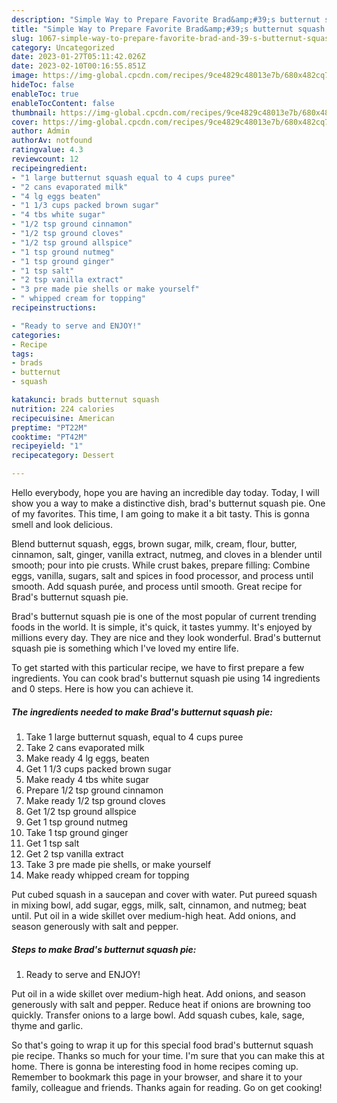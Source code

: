 ```yaml
---
description: "Simple Way to Prepare Favorite Brad&amp;#39;s butternut squash pie"
title: "Simple Way to Prepare Favorite Brad&amp;#39;s butternut squash pie"
slug: 1067-simple-way-to-prepare-favorite-brad-and-39-s-butternut-squash-pie
category: Uncategorized
date: 2023-01-27T05:11:42.026Z
date: 2023-02-10T00:16:55.851Z
image: https://img-global.cpcdn.com/recipes/9ce4829c48013e7b/680x482cq70/brads-butternut-squash-pie-recipe-main-photo.jpg
hideToc: false
enableToc: true
enableTocContent: false
thumbnail: https://img-global.cpcdn.com/recipes/9ce4829c48013e7b/680x482cq70/brads-butternut-squash-pie-recipe-main-photo.jpg
cover: https://img-global.cpcdn.com/recipes/9ce4829c48013e7b/680x482cq70/brads-butternut-squash-pie-recipe-main-photo.jpg
author: Admin
authorAv: notfound
ratingvalue: 4.3
reviewcount: 12
recipeingredient:
- "1 large butternut squash equal to 4 cups puree"
- "2 cans evaporated milk"
- "4 lg eggs beaten"
- "1 1/3 cups packed brown sugar"
- "4 tbs white sugar"
- "1/2 tsp ground cinnamon"
- "1/2 tsp ground cloves"
- "1/2 tsp ground allspice"
- "1 tsp ground nutmeg"
- "1 tsp ground ginger"
- "1 tsp salt"
- "2 tsp vanilla extract"
- "3 pre made pie shells or make yourself"
- " whipped cream for topping"
recipeinstructions:

- "Ready to serve and ENJOY!"
categories:
- Recipe
tags:
- brads
- butternut
- squash

katakunci: brads butternut squash 
nutrition: 224 calories
recipecuisine: American
preptime: "PT22M"
cooktime: "PT42M"
recipeyield: "1"
recipecategory: Dessert

---
```



Hello everybody, hope you are having an incredible day today. Today, I will show you a way to make a distinctive dish, brad&#39;s butternut squash pie. One of my favorites. This time, I am going to make it a bit tasty. This is gonna smell and look delicious.

Blend butternut squash, eggs, brown sugar, milk, cream, flour, butter, cinnamon, salt, ginger, vanilla extract, nutmeg, and cloves in a blender until smooth; pour into pie crusts. While crust bakes, prepare filling: Combine eggs, vanilla, sugars, salt and spices in food processor, and process until smooth. Add squash purée, and process until smooth. Great recipe for Brad&#39;s butternut squash pie.

Brad&#39;s butternut squash pie is one of the most popular of current trending foods in the world. It is simple, it's quick, it tastes yummy. It's enjoyed by millions every day. They are nice and they look wonderful. Brad&#39;s butternut squash pie is something which I've loved my entire life.


To get started with this particular recipe, we have to first prepare a few ingredients. You can cook brad&#39;s butternut squash pie using 14 ingredients and 0 steps. Here is how you can achieve it.

<!--inarticleads1-->

##### The ingredients needed to make Brad&#39;s butternut squash pie:

1. Take 1 large butternut squash, equal to 4 cups puree
1. Take 2 cans evaporated milk
1. Make ready 4 lg eggs, beaten
1. Get 1 1/3 cups packed brown sugar
1. Make ready 4 tbs white sugar
1. Prepare 1/2 tsp ground cinnamon
1. Make ready 1/2 tsp ground cloves
1. Get 1/2 tsp ground allspice
1. Get 1 tsp ground nutmeg
1. Take 1 tsp ground ginger
1. Get 1 tsp salt
1. Get 2 tsp vanilla extract
1. Take 3 pre made pie shells, or make yourself
1. Make ready  whipped cream for topping


Put cubed squash in a saucepan and cover with water. Put pureed squash in mixing bowl, add sugar, eggs, milk, salt, cinnamon, and nutmeg; beat until. Put oil in a wide skillet over medium-high heat. Add onions, and season generously with salt and pepper. 

<!--inarticleads2-->

##### Steps to make Brad&#39;s butternut squash pie:


1. Ready to serve and ENJOY!

Put oil in a wide skillet over medium-high heat. Add onions, and season generously with salt and pepper. Reduce heat if onions are browning too quickly. Transfer onions to a large bowl. Add squash cubes, kale, sage, thyme and garlic. 

So that's going to wrap it up for this special food brad&#39;s butternut squash pie recipe. Thanks so much for your time. I'm sure that you can make this at home. There is gonna be interesting food in home recipes coming up. Remember to bookmark this page in your browser, and share it to your family, colleague and friends. Thanks again for reading. Go on get cooking!
